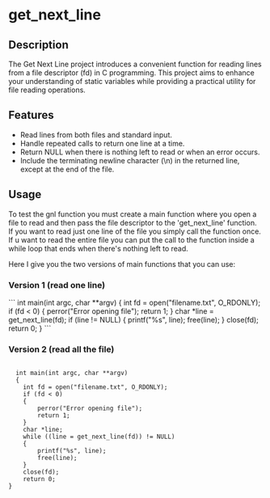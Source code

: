 <h1>get_next_line</h1>

<h2>Description</h2>

The Get Next Line project introduces a convenient function for reading lines from a file descriptor (fd) in C programming. This project aims to enhance your understanding of static variables while providing a practical utility for file reading operations.

<h2>Features</h2>

<ul>
  <li>Read lines from both files and standard input.</li>
  <li>Handle repeated calls to return one line at a time.</li>
  <li>Return NULL when there is nothing left to read or when an error occurs.</li>
  <li>Include the terminating newline character (\n) in the returned line, except at the end of the file.</li>
</ul>

<h2>Usage</h2>

To test the gnl function you must create a main function where you open a file to read and then pass the file descriptor to the 'get_next_line' function.
If you want to read just one line of the file you simply call the function once. If u want to read the entire file you can put the call to the function inside a while loop that ends when there's nothing left to read.

Here I give you the two versions of main functions that you can use:

<h3>Version 1 (read one line)</h3>
```
  int main(int argc, char **argv) 
  {
    int fd = open("filename.txt", O_RDONLY);
    if (fd < 0) 
    {
        perror("Error opening file");
        return 1;
    }
    char *line = get_next_line(fd);
    if (line != NULL) 
    {
        printf("%s", line);
        free(line);
    }
    close(fd);
    return 0;
}
```


<h3>Version 2 (read all the file)</h3>
<code>
  int main(int argc, char **argv) 
  {
    int fd = open("filename.txt", O_RDONLY);
    if (fd < 0) 
    {
        perror("Error opening file");
        return 1;
    }
    char *line;
    while ((line = get_next_line(fd)) != NULL) 
    {
        printf("%s", line);
        free(line);
    }
    close(fd);
    return 0;
}
</code>
